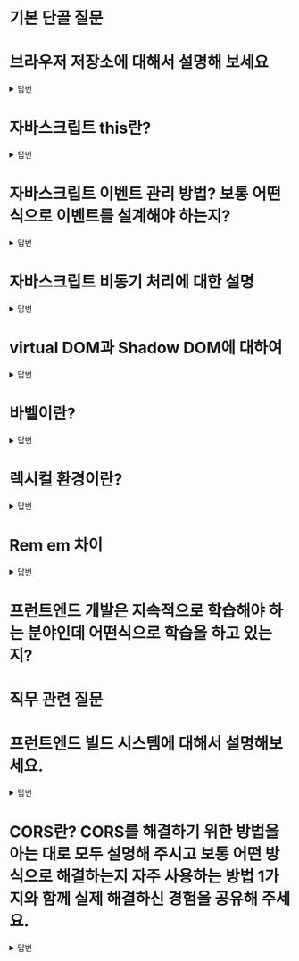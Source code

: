 # 기본 단골 질문

# 브라우저 저장소에 대해서 설명해 보세요
<details>
<summary>답변</summary>

* 로컬 스토리지와 세션 스토리지는 HTML5에서 추가된 저장소로 key와 value를 저장할 수 있다.
* 로컬 스토리지는 사용자가 지우지 않으면 브라우저에 계속 남는다.  (만료 기간 지정) 5MB
* 세션 스토리지는 브라우저 닫으면 지워짐 
  * 세션은 방문자가 웹서버에 접속해있는 상태를 하나의 단위로 보고 그것을 세션이라고 함.
* 쿠키는 로컬 스토리지와 세션 스토리지 이전의 브라우저의 저장소 역할을 했고, 만료기한이 있는 저장소이다. 동일하게 key와 value로 저장, 용량이 더 작다. 약 4KB
  * 쿠키는 브라우저에 저장되고, 세션은 접속중인 웹서버에 저장된다.
  * 보안, 쿠키 취약, 세션 비교적 좋음
  * 속도, 쿠키 빠름, 세션 느림

* 캐시 - 데이터나 값을 미리 복사해 놓는 임시 장소, 캐시는 캐시의 접근 시간에 비해 원래 데이터를 접근하는 시간이 오래 걸리는 경우나 값을 다시 계산하는 시간을 절약하고 싶은 경우에 사용
  * 브라우저에 저장된 캐시는 네트워크 사이 주고 받는 데이터를 캐시해 놓는 것이 흔하다. (headers, body 등...)
  * 최근 방문한 사이트를 캐시에 저장해두거나, 인터넷 제공업체들과 대규모 네트워크에서 인기있는 웹페이지의 캐시를 프록시 서버에 저장해서 빠르게 응답해서 네트워크 대역폭을 아낀다.

* 쿠키, 세션 flow
  * 브라우저가 서버에 로그인 요청
  * 서버에서 세션확인 후 브라우저에 세션 정보의 ID값을 쿠키에 포함하여 보냄 (상황에 따라 보내는 정보 다름)
  * 쿠키를 전달받은 브라우저는, 앞으로 같은 도메인에 접속 요청을 보낼 경우, Header에 쿠키 포함
  * 인증 권한이 필요한 다른 요청을 서버로 보냄
  * 서버는 쿠키에 저장된 세션 ID를 이용해서 사용자 인증 정보 검증
    * 검증 통과시, 요청 정상 처리 진행 후 응답
    * 검증 실패시, 요청 오류 처리 진행 후 응답

* JWT flow
  * 클라이언트에서 서버로 사용자 정보와 함께 로그인 요청
  * 서버에서는 사용자 정보 검증 후 토큰 발급
  * 클라이언트에서 토큰을 보관하고, 사용자 인증이 필요한 요청을 보낼때 토큰을 함께 보냄
    * 일반적으로 헤더에 추가해서 보냄.
  * 서버에서 토큰을 이용해서 사용자 검증 이후 요청에 대한 처리 진행
  * 장점
    * 서버측 작업이 stateless
    * 클라이언트가 토큰 관리해서, 서버의 스케일링이 더 쉽다.
    * Cross Domain 이슈 관계없이 검증
  * 단점
    * 토큰 도난 이슈, 토큰의 유효 기간을 짧게 설정하고 자주 갱신해야한다.
    * Cross Site Scripting (XSS)에 대한 위험이 있다. 
  

ex) 로컬 스토리지, 세션 스토리지, 쿠키 각각 설명
ex) 로컬 스토리지와 쿠키의 차이점 설명
웹스토리지를 아는지 ⇒ 세션스토리지와 로컬 스토리지 차이
쿠키와 세션 차이
</details>

# 자바스크립트 this란?
<details>
<summary>답변</summary>

* 자신이 속한 객체 또는 자신이 생성할 인스턴스를 가리키는 자기 참조 변수이다.
* 4가지 함수가 호출되는 방식에 따라서 this가 가리키는 것이 달라진다.
  1. 일반 함수 호출시 - global, window(browser에선) 전역객체 / undefined (use strict 모드시)
  2. 메서드로 호출시, dot notation - 메서드를 호출하는 객체를 가리킨다.
  3. 생성자 함수에서 호출시 - 생성자 함수를 가리킴
  4. call, apply, bind를 이용한 binding - 특정객체에 바인딩된 this를 가리킴
* call, bind, apply를 통해서 this를 바인딩할 수 있다.
* 화살표함수내에서 가리키는 this는 상위 컨텍스트에 있는 함수의 this이다.
</details>

# 자바스크립트 이벤트 관리 방법? 보통 어떤 식으로 이벤트를 설계해야 하는지?
<details>
<summary>답변</summary>

* 이벤트 캡쳐링은 부모에서 발생한 이벤트가 자식으로 전해지는 것 (캡쳐링 사용하는 일은 거의 없다.)
  * addEventListener(..., {capture: true}) 캡쳐링단계에서 핸들러 동작, false가 디폴트값
* 버블링이란, 이벤트가 발생했을 때 부모로 전달되어가는 것, 즉 자식에서 부모로 전파 
  * event.stopPropagation()으로 이벤트 버블링을 막을 수 있다.
* 이벤트 위임(Event Delegation)이란 상위 요소에서 하위 요소의 이벤트를 제어하는 방식을 말합니다.
ex) 이벤트 캡처링 & 버블링
ex) 이벤트 등록 & 해제
ex) 이벤트 위임 방식 등
</details>

# 자바스크립트 비동기 처리에 대한 설명
<details>
<summary>답변</summary>

* JS에서 비동기처리는 콜백함수, Promise 그리고 async/await가 있습니다.
* 초기 비동기 처리 방식인 콜백함수는 다수의 중첩으로 발생되는 콜백헬이나 에러처리가 힘들다는 단점이 있습니다.
* 이러한 단점을 보완하기 위해서 ES6부터 도입된 Promise는 pending, fulfilled 그리고 Rejected 상태를 갖고 비동기 처리를 합니다.
* 더 읽기 좋고 이해하기 좋은 흐름을 위해서 async/await이 es8에 도입해서 비동기 처리가 있는 하는 함수 앞에 async를 붙히고 비동기 처리 하는 코드 앞에 await를 붙혀서 사용합니다.
* 최신 업데이트로 async없이 await만으로도 비동기 처리할 수 있게 됐습니다.

* 자바스크립트의 비동기처리란, 특정 코드의 연산이 끝날 때까지 코드의 실행을 멈추지 않고, 다음 코드를 먼저 실행하는 방식
* 콜백함수는 JS에서 비동기처리를 위해 사용되는 패턴, 함수의 처리 순서를 보장하기 위해 함수를 중첩해서 사용되는 경우 콜백헬이 발생할 수 있고, 에러처리가 힘들다.
* 프로미스는 es6부터 콜백의 단점들을 보완하기 위해 만든 비동기 처리에 사용되는 객체
  * 비동기 처리에 성공하면 resolve 메소드 호출
  * 비동기 처리에 실패하면 reject 메소드 호출
  * 후속처리 메소드로 then, catch가 있다.
* 비동기 처리가 있는 함수 앞부분에 async를 붙히고, 함수 내부 Promise 앞부분에 await를 붙혀서 동기적인 흐름을 내부에서 만들 수 있다.
* 자바스크립트 엔진은 싱글 스레드임에도 비동기 처리를 할 수있는 이유는, 자바스크립트 엔진이 구동하는 환경인 브라우저나 Node.js가 태스크 큐와 이벤트 루프를 이용해서 멀티 스레드 환경에서 비동기처리하기 떄문이다.
ex) 콜백, 프로미스, async await
ex) 비동기 처리의 특성 및 에러 처리 방법?
</details>

# virtual DOM과 Shadow DOM에 대하여
<details>
<summary>답변</summary>

  * virtual DOM은 UI의 이상적인 또는 가상적인 표현을 메모리에 저장하고 React DOM과 같은 라이브러리에 의해 실제 DOM과 동기화하는 프로그래밍 개념입니다.
  * React에서 새로 렌더링해야될 때 새롭게 그린 virtual DOM과 이전 virtual DOM을 비교해서 바뀐 부분만 렌더링합니다.
  * Shadow DOM은 숨겨진 DOM트리가 통상적인 DOM트리 요소에 부착하는 방법을 제공합니다.
    * 숨겨진 DOM트리로, HTML상에 나타나지 않는다.
    * DOM은 마크업 문서에서 나타나는 여러가지 요소들과 텍스트 문자열을 나타내는 연결된 노드들의 트리같은 구조를 말합니다.
      * 웹의 document를 구성하는 structure와 content를 나타내는 데이터
      * 웹 다큐먼트를 위한 프로그래밍 인터페이스, 노드나 object로 나타내는데, 프로그래밍 언어가 이를 통해서 조작할 수 있다.
      * 마크업 언어는 문서가 화면에 표시되는 형식을 나타내거나 데이터의 논리적인 구조를 명시하기 위한 규칙들을 정의한 언어이다.
        * 예시 - HTML, 마크다운, style태그 

  * React Fiber는 React16에서의 새로운 조정(Reconciliation)엔진, 프로그램의 주요 목표는 virtual DOM의 증분 렌더링을 활성화 하는 것입니다.
</details>

# 바벨이란?
<details>
<summary>답변</summary>

  * 바벨은 자바스크립트 컴파일러로 주로 ES6+를 예전 버전으로 바꿔주는 역할을 한다.
  * 자바스크립트 최신 문법을 지원하지 않는 브라우저 환경에서 (IE나 예전 브라우저들) JS최신 문법을 지원하는 문법으로 변경해주는 것
  * 주 역할
    * 문법 변환 (transform syntax)
    * Polyfill features that are missing in your target environment (through a third-party polyfill such as core-js)
    * source code 변환

  ## 폴리필이란?
  
    * 웹 개발에서 기능을 지원하지 않는 웹 브라우저상의 기능을 구현하는 코드

</details>

# 렉시컬 환경이란?
<details>
<summary>답변</summary>

* 모든 코드들은 실행 컨텍스트에서 관리가 되는데, 실행 컨텍스트 내부의 렉시컬환경에서 식별자와 스코프가 관리가 된다.
* 렉시컬 환경은 식별자들에 바인딩된 값, 그리고 상위 스코프에 대한 참조를 기록하는 자료구조로 실행 컨텍스트를 구성하는 컴포넌트 입니다.
* Environment Record, Outer Lexical Environment
* 렉시컬환경 설명 ⇒ 설명 후 렉시컬환경과 동적환경의 차이를 아느냐?

실행컨텍스트가 무엇인지 ⇒ 실행컨텍스트 안에는 어떻게 구성되어있는지
* 실행 컨텍스트는 소스코드를 평가하고, 소스코드들이 실행되기 위한 환경이다.
* stack으로 코드 실행 순서 관리를 구현했고, 식별자를 관리하는 렉시컬 스코프로 구성
* 실행 컨텍스트에는 variable object(함수 컨텍스트일 경우는 Activation Object), outerEnvironmentReference, thisValue 세가지 객체 프로퍼티를 가지고 있다.
* 스코프 체인이란, 해당 전역 또는 함수가 참조할 수 있는 변수, 함수 선언등의 정보를 담고 있는 전역 객체 또는 활성 객체의 리스트를 말함
  * 식별자의 유효범위를 안에서 바깥으로 차례대로 검색해 나가는 것, outerEnvironmentReference로 가능하게 한다.

</details>

# Rem em 차이
<details>
<summary>답변</summary>

  * 둘 다 font-size를 기준으로 크기가 측정되는 공통점이 있다.
  * font-size의 기준을 무엇으로 하는지가 둘의 차이
    * Rem은 Root, 최상위 요소의 font-size속성에 기준을 둔다. (html 요소)
    * em은 현재 사용되는 곳에서의 font-size속성에 기준을 둔다.
</details>

# 프런트엔드 개발은 지속적으로 학습해야 하는 분야인데 어떤식으로 학습을 하고 있는지?

# 직무 관련 질문

# 프런트엔드 빌드 시스템에 대해서 설명해보세요.
<details>
<summary>답변</summary>

  * Node.js란?
  * NPM이란?
  * ESLint란?
  * Prettier란?
  * 웹 태스크 매니저란?
</details>

# CORS란? CORS를 해결하기 위한 방법을 아는 대로 모두 설명해 주시고 보통 어떤 방식으로 해결하는지 자주 사용하는 방법 1가지와 함께 실제 해결하신 경험을 공유해 주세요.
<details>
<summary>답변</summary>

  * CORS란, Cross Origin Resource Sharing로 출처가(origin) 다른 자원에 접근 권한을 부여하도록 헤더를 통해 브라우저에 알려주는 방식입니다.
    * 예비요청 (preflight Request), 단순 요청 (Simple Request), 인증된 요청 (Credentialed Request) 3가지 방식이 있음.
    * HTML은 Cross-Origin 정책 따름 (link태그의 css 리소스 접근, img 태그 다른 리소스, iframe 등)
    * JS는 SOP 따름 (XMLHttpRequest, Fetch API 등 script태그 내 동일 origin, 다른 도메인은 보안상 제한)
  * CORS 에러 해결방법
    * 응답 헤더에 Access-Control-Allow-Origin에 해당 출처 리소스를 적어서 접근을 허용한다. (express의 res.header에 다른 곳 리소스 적음)
    * Proxy Server를 이용하는 방식 (프록시 서버를 거쳐서 본 서버에 오게 되면, proxy는 동일 출처라서 가능)
    * JSONP방식, SOP (Same Origin Policy) 적용대상에서 제외되는 <script src= "..." >로 추가하는 방법 (예전 방식)
    * Chrome 확장프로그램 이용
  
  * Origin이란, Protocol + Host + Port를 말한다. Origin이 같아야 동일 출처로 인식
    * Protocol: https:// 
    * Host: www.youngun.com
    * Port: 3000, 8080 ....

</details>

# 클로저가 무엇인지 

<details>
<summary>답변</summary>

* 클로저는 함수가 생성될 당시의 외부 변수를 기억하고, 생성 이후에도 외부 변수에 접근할 수 있는 함수를 의미합니다.
* JS에서는 모든 함수가 클로저가 된다.([[Environment]] 프로퍼티로, new Function은 전역으로 설정되어있어서 클로저 불가)
* 함수가 정의될때, Environment 프로퍼티가 생성되고 이 값에 외부 스코프가 저장된다.

```
export function useState<S>(
  initialState: (() => S) | S,
): [S, Dispatch<BasicStateAction<S>>] {
  const dispatcher = resolveDispatcher();
  return dispatcher.useState(initialState);
}

function resolveDispatcher() {
  const dispatcher = ReactCurrentDispatcher.current;
  if (__DEV__) {
    if (dispatcher === null) {
      console.error(
  
      );
    }
  }
  return ((dispatcher: any): Dispatcher);
}

const ReactCurrentDispatcher = {
  /**
   * @internal
   * @type {ReactComponent}
   */
  current: (null: null | Dispatcher),
};

```
* 리액트에서는 useState에서 클로저가 사용된다.
* 전역에 선언된 current에 변수를 담아서, 외부에 선언된 이 값에 접근에서 이전 값을 가져오고, 변경된 상태로 관리한다.
* 함수형 컴포넌트도 동일하게 함수이기때문에, 클로저를 통해서 정의됐을 당시에 접근할 수 있는 외부 상태값에 접근할 수 있다.
꼬리질문⇒ 리액트에서 클로저를 사용하는 부분이 무엇이 있을지 ⇒ useState라고 답했는데 useState함수 내부를 보았는지, 어떻게 구성되어있는지
</details>

# 제너레이터가 무엇인지?

<details>
<summary>답변</summary>

리덕스 사가가 제너레이터함수로 구성되어있다했는데 제너레이터는 무엇인지

* 제너레이터는 코드 블록의 실행을 일시 중지했다가 필요한 시점에 재개할 수 있는 특수한 함수를 말합니다.
  * 제너레이터는 함수 호출자에게 함수 실행의 제어권을 양도할 수 있다.
  * 제너레이터는 함수 호출자와 함수의 상태를 주고받을 수 있다.
  * 제너레이터 함수를 호출하면 제너레이터 객체를 반환한다. (제너레이터 객체는 이터러블이면서 이터레이터)
  * function* 로 정의하고 하나 이상의 yield 표현식을 포함 (*의 위치는 function 키워드와 함수 이름 사이라면 어디든 상관 없음)
</details>

# useState와 useRef의 차이

<details>
<summary>답변</summary>

* useState로 저장된 state값은 state가 변경됨에 따라서 렌더링이 된다.
* useRef는 .current 프로퍼티로 전달된 인자로 초기화된 변경가능한 ref객체를 반환하고, 반환된 객체는 컴포넌트의 전 생애주기를 통해 유지됨. .current값이 변경돼도 re-rendering이 되지 않는다.
  * useRef는 이름을 지어 접근하는 용도나 컴포넌트의 생애주기 내내
* state변경에 따른 re-rendering이 필요할 경우에는 useState를 사용하고 그렇지 않을 경우 useRef를 사용.

* useEffect와 useLayoutEffect의 차이
  * useEffect는 DOM을 그린 이후에 동작
  * useLayoutEffect는 DOM그려지기 전에 동작. 부드러운 사용자 경험 제공가능

</details>

# 리액트에서 리컨실레이션이 무엇인지

<details>
<summary>답변</summary>

* 리액트가 state나 props의 변경될때, 이전에 렌더링된 요소와 새로 렌더링된 요소의 차이를 virtual DOM으로 비교하여 실제 DOM을 업데이트하는 과정을 말한다.
* diffing 알고리즘을 사용해서 두 virtual DOM을 비교한다.
* key값을 index로 하면 성능 저하가 일어나는 이유
  * reconciliation을 할때, 상위부터 내려오면서 비교하게 되는데, 이때, key값을 index로 하면 순서가 바뀌어서 두 차이를 확인할 때 비효율이 생긴다.
  * key를 통해서 기존 트리와 변경 트리를 확인하기 떄문에.

</details>

# 웹팩이란? 모듈 번들러가 무엇인가요?

<details>
<summary>답변</summary>

  * 웹팩은 여러개로 나누어진 파일을 하나의 자바스크립트 코드로 압축하고 최적화해주는 가장 많이 사용되는 모듈 번들러 라이브러리 입니다.
  * 파일이 여러개 나누어지면, 웹페이지에서 나타낼때, 파일을 받기위해 여러번 통신해야되는 비용을 줄일 수 있습니다.
  * 여러 JS파일을 하나의 파일로 묶어서 한번에 가져올 수 있게 해주고, 최신 문법을 브라우저에서 쓸수 있게 해줍니다.
  * 즉시 실행함수를 통해서 클로저를 생성시켜, 스코프를 만든다. 변수 분리

  * module이란?
    * 모듈은 재사용가능한 코드 조각들이다. 쉽게 이야기하면 .js파일
    * 모듈은 자신만의 스코프를 가지고(모듈 스코프), export, import 가능
    * 일반적으로 하나의 클래스나 특정 목적을 가진 복수 함수로 구성된 라이브러리이다.
  * bundler란?
    * 번들러는 css, js, 이미지 등의 파일을 묶어주는 것을 번들링이라고 하는데, 그 결과물을 번들이라 한다.
    * 그 일을 해주는 것을 번들러라고 한다.

</details>

# Virtual DOM이 뭔지 아시는지? 썼을 때의 장점?
  * (꼬리 질문) 브라우저 동작 원리 아는 만큼 설명

<details>
<summary>답변</summary>

  * virtudal DOM이란, React Reconciliation과정에서 효율적으로 변경된 부분을 확인하기 위해서 사용하는 DOM을 추상화한 가상 객체입니다.
  * 실제 DOM을 조작하여 렌더링이 자주 생기는 것보다 메모리상의 객체로 관리하는 virtual DOM을 사용해서 변경된 부분을 수정하고 그 부분만 실제 DOM에 적용시켜 한번만 렌더링시킵니다.

  * 브라우저 동작원리
    * HTML과 CSS를 파싱해서 DOM 트리와 CSSOM 트리로 변환시켜 둘을 합쳐서 렌더트리로 결합한다.
    * 렌더 트리를 기준으로 레이아웃 배치(리플로우)와 페인트 작업이 진행후 나타냅니다.

</details>

# 서버 사이드 렌더링과 싱글 페이지 애플리케이션의 차이점?
  * (꼬리 질문) 서버 사이드 렌더링이나 SPA로 각각 구현해 본 경험이 있는지?

<details>
<summary>답변</summary>

  * 서버 사이드 렌더링은 서버에서 즉시 렌더링 가능한 html파일을 만들어서 클라이언트에 전달되는 순간, 즉시 렌더링된다. (viewable)
    * 클라이언트에서 그 이후에 js파일을 다운받고, 다운 받아진 이후에 상호작용 가능해짐
    * SEO에 유리, 빠른 초기 로딩이 장점이지만, UX좋지 않음(화면 깜빡임)과 서버 부하가 있다는 단점
    * 주로 MPA(Multi Page Application)에서 사용
  * SPA는 인터랙션이 발생할 때마다 서버로부터 새로운 파일을 받아 해당 링크로 이동하여 페이지 전체를 새로 렌더링하는 전통적인 웹페이지 구성방식
    * 주로 CSR(Client Side Rendering)을 사용해서 구현한다.

</details>

# 웹 접근성과 시맨틱 마크업이란? 이 2가지를 지키기 위해 보통 어떤식으로 마크업을 작성하는지?

<details>
<summary>답변</summary>

  * 시맨틱 마크업이란 html 각 태그를 의미론적으로 적절하게 용도에 맞게 사용하는 것을 말합니다. 
  * header와 footer, main과 section, 독립적 컨텐츠에 article, 최상위 제목에 h1, 순서 목록 ul, li 내비게이션 nav
  * 이외도 strong과 b태그 중 태그 자체가 가지는 의미로 strong이 시맨틱 마크업에 적합하다.

  * 검색엔진이 시맨틱 마크업을 중요한 키워드로 간주하기 때문에, 검색엔진 최적화에 유리하다.
  * 뿐만아니라 시각에 불편함이 있는 분들에게또한 웹 접근성 측면에서도 좋다.
  * 가독성이 좋아 유지보수에 편리하다.

  * 웹 접근성이란, 장애를 가진 사람이나 갖지 않은 사람 모두가 웹사이트를 이용하게 하는 방식을 말합니다. 
  * 사이트가 올바르게 설계되고 개발되어야 모두가 동등하게 서비스를 이용할 수 있습니다.

  * meta tag란?
    * 해당 문서에 대한 메타 데이터를 정의할 때 사용하는 태그입니다.
    * 메타 태그로 제공된 정보는 브라우저 검색엔진이나 다른 웹서비스에서 사용하게 됩니다.
    * charset, content, http-equiv, name, scheme의 속성을 가지고 있습니다.
</details>

# 웹 서비스 배포 시스템 구축 경험?
  * (꼬리 질문) CI, CD가 무엇인지 아는지? 구축해본 경험 혹은 사용해본 경험이 있는지

<details>
<summary>답변</summary>

  * CI, CD는 애플리케이션 개발단계를 자동화하여 애플리케이션을 보다 짧은 주기로 고객에게 제공하는 방법을 말합니다.
  * CI는 Continuous Integration로, 개발자를 위한 자동화 프로세스를 말합니다.
  * CI가 성공적으로 구현될 경우, 애플리케이션의 새로운 변경사항이 정기적으로 빌드 및 테스트되어 공유 레포지터리에 통합됩니다. 협업시에 코드가 충돌할 상황을 예방해준다.
  * CD는 Continuous Deployment는 개발자의 변경사항을 리포지터리부터 유저의 프로덕트 환경까지 자동으로 릴리즈하는 것을 말합니다. 파이프라인 다음 단계를 자동화
  * 애플리케이션 제공속도를 저해하는 수동 프로세스에 대한 리소스를 줄일 수 있다.

</details>

# 자바스크립트 프레임워크를 써봤는지? 써봤다면 어떤 걸 쓰는지? 만약 쓴다면 쓰는 이유와 썼을 때의 장점?
# “기획 - 디자인 - API 개발 - 프런트엔드 개발”의 서비스 절차에서 프런트엔드 개발자의 역할은 무엇이라고 생각하는지?
# 프런트엔드 성능 최적화란? 프런트엔드 성능 최적화 경험이 있다면 자세하게 설명해달라.

# 백엔드 개발 경험이 있는가?
  * (꼬리 질문) REST API 구축 경험과 구현 관점에서의 간단한 REST API 설계 방식 설명해 보세요. 브라우저의 URL 요청을 받아서 서버의 데이터를 화면에 다시 뿌려주기까지의 백엔드 쪽의 플로우를 알고 있는지 확인하는 차원.

# 테스트 자동화 경험? 단위 테스트 또는 E2E 코드를 작성해 본적이 있는지?
  * (꼬리 질문) 테스팅 라이브러리와 프레임워크에 특화된 테스팅 라이브러리는 각각 어떤 걸 썼는지?
  * (꼬리 질문) 테스트 대상과 커버리지는 보통 어떻게 잡는지?
# 웹 서비스를 기획부터 배포까지 모두 스스로 해본 경험이 있는가? 토이 프로젝트나 회사 서비스 등
  * (꼬리 질문) 구체적으로 어떤 역할을 수행했는지 설명
# SEO(검색 엔진 최적화)란? 적용 사례가 있으면 구체적인 적용 방법도 같이 설명
# REST API로 받은 객체와 배열은 보통 어떤 자바스크립트 API나 로직을 이용해서 화면에 맞게 가공을 하는지?
  * (꼬리 질문) map, filter, reduce API 사용 경험과 각각 설명
# 함수형 프로그래밍이란?
  * (꼬리 질문) 자바스크립트 클로저란?
  * (꼬리 질문) 자바스크립트 프로토타입이란?

# 나올 수 있는 질문

# 타입 시스템에 대해서 알고 있는지? 타입스크립트를 써봤는지?
  * (꼬리 질문) 자바스크립트와 타입스크립트의 차이점?
  * (꼬리 질문) 타입스크립트의 장점과 단점?
# 웹 서비스의 사용성을 개선하기 위해 고민해 봤던 부분이 있는지? 구체적인 사례와 경험 설명
# 자바스크립트 관련해서 모르는 문법이나 API가 나왔을 때 관련 정보를 어떻게 검색하는지?
# 다른 직무의 동료들과 어떤 식으로 커뮤니케이션 하는지?
# 여태까지 소속되었던 팀 내부적으로 혹은 회사 외부적으로 지식 공유나 지식 전파 같은 활동들을 해본 적이 있는지?
# 새로 배우는 개발 지식은 보통 어떤 식으로 정리하는가?
# 코딩 컨벤션은 보통 어떤 걸 따르고 코딩 컨벤션을 프로젝트에 적용하기 위해 어떤 노력들을 하는지?

# 그 외 기본적 질문

# 이 직무로 지원한 이유?
# 이 직무로 지원했을 때 하는 일에 대해서 얼마나 조사 및 이해를 하고 왔는지?
# 이직하려는 회사의 직무에서 기대하는 부분과 기여할 수 있는 부분?


리덕스가 무엇인지 ⇒ 전역 상태 관리를 하는 다른 것을 써보았는지 ⇒ context API라고 답했는데 다음에 사용한다면 리덕스와 contextAPI중 어떤 것을 사용할것인지
웹팩과 바벨이 무엇인지 ⇒ 웹팩을 사용했을 때 이점
브라우저에 url을 쳤을 때, 일어나는 일련의 과정을 아는대로 설명
드래그앤드롭을 어떻게 구현하였는가
CSS관련 질문
Styled 컴포넌트를 사용한 이유 ⇒ 사용해봤을 때, 일반 css파일로 사용한 것과 어떤 차이점을 느꼈나
CSS를 하면서 어려웠던 것이 있나 ⇒ flex와 grid라 했는데 그 둘의 차이는 무엇인가
가운데 정렬 하는 법은 무엇이 있는가
vh, vw가 무엇인가


<details>
<summary>답변</summary>

</details>

### 기술 질문

- 이벤트 위임 (event delegation)
- CSS inline, block, inline-block 의 차이점
  * display inline은 마크업하고 있는 컨텐트 크기만큼 공간만 차지하고, width와 height를 조정은 무시되고, margin과 padding을 좌우만 반영됩니다. 다른 엘리먼트들과 같은 줄에 위치할 수 있습니다. span, a 태그를 예로 들 수 있습니다.
  * 반면에 block으로 지정된 엘리먼트는 한줄을 차지하고, width, height, margin, padding 속성을 모두 반영할 수 있습니다. div, p, h1태그를 예로 들 수 있습니다.
  * inline-block는 inline과 block 디스플레이의 속성을 가지고 있습니다. 기본적으로는 다른 엘리먼트들과 나란히 배치되지만, width, height, margin, padding을 조절할 수 있습니다.
- 시멘틱 마크업
  * 시맨틱 마크업이란 html 각 태그를 의미론적으로 적절하게 용도에 맞게 사용하는 것을 말합니다. 
- garbage collection
  * JS가 할당된 메모리가 더 이상 필요없을 때, GC를 통해 판단하고, 회수합니다.
- RDB
  * Relation Data Base란 관계형 데이터 모델에 베이스를 둔 데이터베이스를 말합니다. 모든 데이터를 2차원 테이블 형태로 표현해줍니다.
- 자료구조(해시테이블)
  * key값에 해시 함수를 적용해서 변환한 값을 index로 배열에 value를 저장하는 자료구조를 말합니다.
  * 평균 시간복잡도가 O(1)로 빠르게 데이터를 검색할 수 있는 자료구조이다.
- 바이너리 서치 트리(이진 탐색 트리)
  * 이진 탐색 트리는 이진탐색과 연결리스트를 결합한 구조입니다. 
  * 이진 탐색의 효율적인 탐색 속도 O(logN)와 연결리스트의 빠른 자료 입력 삭제 O(1)의 장점을 결합한 것입니다. 
  * 노드의 왼쪽 서브 트리는 해당 노드 값보다 항상 작습니다.
  * 노드의 오른쪽 서브 트리는 해당 노드 값보다 항상 큽니다.
- 정렬
- This
  * 자신이 속한 객체 또는 자신이 생성할 인스턴스를 가리키는 자기 참조 변수를 말합니다.
  * 호출 방식에 방식에 따라서 4가지로 분류될 수 있습니다.
- call, apply, bind
- async await와 promise
- MVC, MVVC
  * Model, View, Controller로 관심사를 나눠서 비즈니스 로직과 화면을 구분하는데 중점을 둔 소프트웨어 디자인 패턴입니다.
    * 비즈니스 로직과 UI로직을 분리하여 유지보수 독립적으로 가능
    * Model, View가 다른 컴포넌트에 종속되지 않아서 어플리케이션 확장 쉬움
    * 하나의 Controller에 다수의 Model과 View가 복잡하게 연결될 수 있음
  * Model, View, ViewController로 관심사를 나눈 MVC에 기반을 둔 디자인 패턴입니다.
  * Model은 데이터와 비즈니스 로직 관리
  * View는 레이아웃 화면 처리
  * Controller는 명령을 Model과 View 부분으로 라우팅합니다.
- call by reference, call by value
  * js는 기본적으로 call by value방식으로 함수 실행시 arguments를 복사된 값으로 넘어와서 callee에서 어떤 연산을 해도 원본 값은 영향받지 않는다.
  * call by reference는 함수 실행시 reference값을 arguments로 넘기므로 함수에서 동작시 원본이 영향을 받는다.
    * js에서는 call by value이므로 reference값 또한 참조 값에 대한 복사본을 넘긴다.
  * 참조값에 대한 혼란을 줄이고자 call by sharing이라 부르기도 한다.
- primitive 타입과 object의 차이점, 특징
  * primitive 타입은 데이터 복사가 일어날 때, 메모리 공간을 새로 확보하여 독립적인 값을 저장
  * object, 참조 타입은 메모리의 직접 접근이 아닌, 메모리의 위치(주소)에 대한 간접적인 참조를 통해 접근
    * 참조 타입은 변수의 크기가 동적으로 변하기 때문에, 별도의 메모리 Heap에 저장되고, 변수에 할당 시 Heap 메모리 주소 값이 저장
- 실행컨텍스트와 렉시컬 환경
  * 실행컨테스트는 JS 소스코드를 평가하고, 소스코드가 실행하는데 필요한 환경정보를 모아놓은 객체입니다.
    * 실행컨텍스트객체가 활성화되는 시점에서 variable environment(최초 스냅샷), lexical environment(실시간), thisvalue 정보를 수집합니다. (활성화 되는것은 실행컨텍스트 스택 최상단에 위치할때)
  * 실행컨텍스트 내부에는 식별자에 대한 정보(environmentRecord)와 외부 스코프에 대한 정보(outerEnvironmentReference)를 가지고 있는 렉시컬 환경이 있습니다.
- 호이스팅
  * 식별자들을 최상단으로 끌어올리는 행위를 말합니다.
  * var는 변수 선언과 초기화를 동시에 진행되지만, let과 const는 선언만 이루어진다.
- 클로저
- 스코프
  * 식별자에 대한 유효범위를 말합니다.
- TDZ
  * Temporary Dead Zone으로 let과 const는 호이스팅에의해서 변수 선언이되고 초기화가 되기 전까지 해당 변수를 호출하면 Reference error가 생긴다. const, let, class에 영향을 준다.
- 1급 객체의 조건
  * 변수에 담을 수 있다.
  * 매개변수에 넘길 수 있다. 
  * 함수에서 반환할 수 있다.
- 브라우저의 랜더링 원리
- repaint과 reflow의 차이점
  * reflow는 레이아웃이 변경되면 노드의 위치나 크기를 계산해서 다시 레이아웃을 잡는 것이고, repaint는 레이아웃 과정 수행이후에 계산된 요소들, 위치와 크기, 스타일들을 다시 그리는 행위입니다.
- local storage, session storage, cookie. 로그인 외에 어떤 경우에 쓸수있는지, 장단점 등.
  * local storage는 시간제한이 없고, 브라우저가 닫혀도 계속 존재한다. (직접 지워야함) 10mb
  * session storage는 세션의 종료시 즉시 삭제됨, 세션은 일반적으로 브라우저의 종료를 의미한다. 탭단위의 브라우저 5mb
    * 웹스토리지 객체는 네트워크 요청시 서버로 전송되지 않아서, 더 많은 자료 보관가능
  * 쿠키는 html5이전에 사용했던 key value 저장방식으로, 서버와 클라이언트 양쪽에서 쿠키 데이터를 사용하는 api가 존재한다. 기간이 존재한다. 4kb, 문자열만 저장가능
    * 이러한 이유로 서버쪽에서의 사용이 잦고 필수적이라면 양쪽에서의 인터랙션이 효과적인 쿠키값을 사용하는 것이 좋다.
- Event loop와 js 실행 순서
  * 일반적인 함수들은 js엔진의 콜스택에 추가되어서 실행되고, event loop가 콜스택이 비어져있는 지를 확인하면서, 마이크로 태스크 큐와 태스크 큐에 있는 비동기 함수를 콜스택으로 이동시켜서 함수를 실행시킨다.
- var let const 차이점
- cors의 정의와 생긴 이유, 어떻게 우회하는지
- Restful api를 왜 써야하는지 (Update 기능을 왜 Delete 메소드로 하면 안되는지)
  * URI는 정보의 자원을 표현하고 HTTP메소드는 자원의 행위를 표현하는 방식입니다.
  * REST의 설계규칙을 잘따라서 만들면 api 주소만으로도 어떤 것을 요청하는 지 파악하기 가능합니다.
  * update기능은 http 메소드의 post를 사용하는게 적절하기 때문입니다. (아니면 RESTful 깨짐)
- http와 https의 차이. 장단점
  * http에 데이터 암호화가 추가된 프로토콜이다. 
  * 보안상 우위가 있고 SEO에 혜택을 볼 수 있다.
  * 암호화/복호화 과정으로 http 보다 느리고 (요즘은 거의 차이없음), 인증서 발급, 유지를 위한 추가비용
  * SSL(Secure Socket Layer)을 쓰냐 안쓰냐의 차이가 있다.
  * 문서 전송시 암호화처리 유무에 따라서 HTTP, HTTPS로 나뉨
  * TCP => HTTP (HTTP), TCP => SSL => HTTP (HTTPS)
- 바벨
- 웹팩
- 같은 크기의 웹팩으로 압축한 프로젝트와 웹팩으로 압축하지 않은 프로젝트가 있을 때 무엇이 더 좋을까(빠를까), 그 이유는?
- 더블 이퀄 & 트리플이퀄
  * 더블 이퀄은 자동 형 변환을 사용해서 값만 비교하는 오퍼레이터로 타입이 달라도 같은 값을 나타내면 true를 나타낸다. 12 == "12" true
  * 트리플 이퀄은 자동형 변환을 사용하지 않고 strict하게  값과 타입 모두 비교하는 오퍼레이터이다.
- 커링
  * 함수가 n개의 인자를 받는 과정을 n개의 함수로 각각 인자를 받도록 하는 것을 말합니다. 
  * 함수형 프로그래밍의 이유와 같이 side effect를 최대한 줄이고 가독성과 유지보수를 높히기 위해서 입니다. 
- 재귀 써본적 있는지
- js와 jsx의 차이
  * jsx는 js에 xml을 추가한 확장형 문법으로, JS로 HTML 문법을 사용할 수 있습니다.
  * js코드안에서 UI 관련 작업을 할 때, 시각적으로 도움을 줄 수 있습니다.
- CDN
  * 컨텐츠 전송 네트워크는 지리적으로 분산된 여러 개의 서버로서 웹 콘텐츠를 사용자와 가까운 곳에 전송함으로 전송속도를 높입니다.
- ES6(2015)를 지원하지 않는 곳에서 자바스크립트를 써야한다면?
- 타입스크립트와 자바스크립트의 차이점
- 얕은 복사 깊은 복사
  * 얕은 복사는 객체의 참조 값을 복사하고, 깊은 복사는 객체의 실제 값을 복사합니다.
- ECMAScript와 JavaScript의 차이점은 무엇인가요?
  * ECMA international에 의해 제정된 ECMA-262 기술 규격에 의해 정의된 범용 스크립트 언어입니다.
  * JS는 ECMAScript의 사양을 준수하는 범용 스크립팅 언어입니다.
- 자바스크립트의 데이터 타입을 모두 나열해 주세요.
- 객체의 프로토타입에 대해 설명해 주세요.
  * 객체 간 상속을 구현하기 위해 JS에서 사용되는 개념입니다.
  * 상위 객체가 갖고 있는 속성과 메서드들은 객체 생성자의 프로퍼티를 속성에 정의되어 있는데 이를 상속받은 하위 객체는 자신의 프로퍼티처럼 자유롭게 사용할 수 있습니다.

- 리액트에서 랜더링 과정
  * 리액트에서 렌더링은 컴포넌트가 props와 state 상태에 기초하여 UI 구성에 대해 컴포넌트에 요청하는 작업을 의미합니다.
  * 렌더링이 시작되면 컴포넌트의 루트부터 시작해서 쭉 하위요소로 보면서 업데이트가 필요한 컴포넌트를 찾아서, 클래스 컴포넌트일 경우에는 classComponentInstance.render()를, 함수형 컴포넌트일 경우에는 FunctionComponent()를 호출하고 렌더링된 결과를 저장합니다.
- 리액트는 어떻게 변화를 감지하는지
  * virtual DOM의 비교를 통해서 변화를 감지한다.
- 훅이란? 훅을 사용하는 이유
  * 기존의 class를 바탕의 코드작성할 필요없이 상태값과 여러 React기능을 사용할 수 있도록 만든 기능입니다.
  * hook은 컴포넌트들 사이에 상태 로직 재사용, 복잡한 컴포넌트들 이해하기 어려움, 클래스에 대한 어려움때문에 만들었다.
- 써본 훅이 있는지? 그건 어떤 훅이고 어떻게 작동하는지? (훅 두세개의 작동원리 정도는 알고 가는 것 추천)
  * useState, state값을 저장하고, 변경하는 함수를 가지고 있습니다. 
  * useEffect, side effect를 발생시키는 훅으로 DOM이 다 그려지고 난 이후에 dependency의 값에 따라서 실행된다.
  * useRef .current 프로퍼티로 전달된 인자로 초기화된 변경가능한 ref 객체를 반환, 전 생애주기 동안 유지된다.
  * useLayoutEffect, DOM을 그리기 이전에 실행되는 훅
- 제일 좋아하는 리액트 관련 라이브러리는?
- 제일 좋아하는 (많이 써본) 훅은? 그 훅에 대한 설명.
- 컴포넌트의 생명주기
  * 클래스 기반 컴포넌트를 기준
  * Mount시에 constructor, getDerivedStateFromProps, render, componentDidMount
    * getDerivedStateFromProps는 props로 받은 걸 state로 넣어주고 싶을 때
  * Update시에는 getDerivedStateFromProps, shouldComponentUpdate, render, getSnapshotBeforeUpdate, componentDidUpdate
    * getSnapshotBeforeUpdate 컴포넌트가 변화가 일어나기 직전의 DOM상태를 가져와서 조건을 설정하고 특정값을 반환하면, 그 값을 componentDidUpdate에서 받아와서 사용가능하다.
  * UnMount시에 componentWillUnmount
  * 클래스형 컴포넌트에서 주로 사용하지만, useEffect내에서 각각 componentDidMount, componentDidUpdate, componentWillUnmount정도로 나눠서 구현할 수 있을 것 같다.
- useMemo와 React.memo의 비교
  * React.memo는 HOC이라 클래스형 함수형 컴포넌트 모두 사용가능, useMemo는 hook이라서 함수형 컴포넌트에서만 사용가능하다.
  * 공통점은 둘다 props가 변하지 않으면 인자로 넘긴 함수가 실행되지 않고, 이전에 저장된 결과값을 넘긴다.
  * React.memo의 두번째 인자로 받은 props를 비교할 수 있는 함수를 넣을 수 있다. (기본 얕은 비교)
- redux를 사용하는 이유
- 리덕스를 사용했을 경우, 실제로는 state가 어디에 저장되는지
- 디핑 알고리즘
- 고차 컴포넌트 (hoc)
- state를 왜 직접 수정하면 안되는지
  * state는 불변성을 유지해야하는데, 컴포넌트는 현재의 state와 setState로 받은 인자인 새로운 state와 비교해서 필요시 render함수를 호출하는데, state를 직접 변경하게 되면 render함수를 호출하지 않아서 상태가 변경되도 rendering이 되지않는다.
  * state를 직접 변경하면 state가 React 컴포넌트가 변경된 것을 인지하지 못하고 re-rendering이 일어나지 않습니다. (setState를 사용한 후에 render함수가 실행됨)
- 리액트의 단점이 무엇이라고 생각하는지
  * life cycle에 대한 적절한 이해없거나 state나 props의 변경에 따른 rendering을 제대로 고려하지 않으면 원치 않은 rendering이 생길 수 있다.
  * view만 관리해서 그 이외의 데이터 모델링은 서드파티 라이브러리를 사용해야 한다.
  * 앱의 규모가 커지면 무거워져 느려진다.
- 클래스형으로 쓰는 것과 함수형으로 쓰는 것의 차이점
  * 클래스형 컴포넌트에서는 생명주기 메서드 함수를 사용할 수 있다. 
  * 함수형 컴포넌트에서는 useEffect 훅을 이용해서, 어느정도 사용할 수 있지만, 클래스형만큼 명확하지 않고 존재하지 않는 메서드들이 있다.
  * 함수형은 선언하기 더 편하고, 메모리 사용을 덜 한다는 장점이 있다.
- 왜 CRA를 사용해야하는가?
- Falsy로 평가되는 값은 무엇인가요?
- 리액트 훅에 대해 설명해 주세요.
- Event Loop에 대해 설명해 주세요.

- 일반 함수와 화살표 함수의 차이점은 무엇인가요?
  * this, 생성자 함수로 사용여부(prototype을 갖지 않음), arguments존재 여부
- DOM과 VirtualDOM은 각각 무엇이고, VirtualDOM의 이점은 무엇인가요?
- ES6에서 추가된 문법을 아는대로 설명해 주세요.
  * const, let, class, Promise, 화살표 함수, 객체 리터럴 강화, 매개변수 기본값 지정 가능, 구조 분해 할당, Spread, Rest, 템플릿 리터럴, 모듈
- `==` 연산자와 `===` 연산자의 차이점을 설명해 주세요.
- 리덕스가 무엇이고, 사용했을 때의 이점은 무엇인가요?
- Hash Table에 대해 설명해 주세요.
- OOP에 대해 아는대로 설명해 주세요.
  - `class`, `private`, `public`
  - `private` 키워드를 사용하지 못 한다면 어떻게 캡슐화를 할 수 있을까요?
  * 프로그램 설계방법론이자 개념의 일종으로, 프로그램을 수많은 객체라는 기본단위로 나누고 이들의 상호작용을 나타내는 방식을 말합니다. 여기서 객체는 하나의 역할을 수행하는 메소드와 변수의 묶음으로 볼 수 있습니다.
  * OOP은 캡슐화, 추상화, 상속, 다형성(polymorphism)의 요소를 가집니다.
  * JS 기본 class의 속성들은 public이지만, #를 추가해서 private으로 설정할 수 있습니다.
    * public은 class 외부에서 읽고 수정할 수 있지만, private은 해당 class에서만 가능하다.
  * private이 존재하지 않을땐, 클로저를 사용해서 구현, 코딩 컨벤션으로 private으로 약속하기도...(_)
  * es6에 도입된 class 문법은 private, public 필드와 getter, setter 메서드등을 사용해서 OOP를 구현을 편리를 주는 문법적 설탕이다.
- 모듈 패턴에 대해 설명해 주세요.
  * 모듈은 전체 어플리케이션의 일부를 독립된 코드로 분리해 놓은 것을 의미하는데, 특정 구성요소를 다른 구성요소와 독립적으로 유지하는 패턴을 말합니다.
- 팩토리 패턴에 대해 설명해 주세요.
  * 팩토리 패턴은 객체를 생성하는 인터페이스는 미리 생성해두고, 인스턴스를 만들 클래스의 결정은 서브 클래스쪽에서 내리는 패턴
  * 여러개의 서브클래스를 가진 슈퍼 클래스가 인풋에 따라서 하나의 자식클래스의 인스턴스를 리턴해주는 방식입니다.
- 리액트를 사용하는 이유가 무엇이라고 생각하시나요?
  * 복잡하고 동적인 SPA을 만들기 위해서, 리액트인 이유는 우선 커뮤니티가 가장 크기 때문에 정보를 쉽게 얻을 수 있고, 다양한 플러그인 지원, 업데이트를 잘해준다는 장점이 있습니다.
- JsonWebToken에 대해 설명해 주세요.
  * JWT은 유저를 인증하는 방식 중 하나로, 인증에 필요한 Token을 암호화 해서 인증된 유저에게 제공하고, 유저가 클라이언트에 가지고 있다가, 서버에 데이터를 요청을 할때, 헤더에 실어서 함께 보내면, (header, payload, signature)로 구분되어 암호화된 token을 디코딩해서 유저를 인증할 수 있습니다.
  * 세션과 다르게 stateless하여 확장성이 뛰어나고 signature를 통해서 보안성도 갖추고 있습니다. 
- MongoDB를 사용한 이유가 무엇인가요?
- 정렬 알고리즘 중 가장 빠른 것은 무엇인가요?
  * 퀵 소트입니다. 평균 O(NlogN), 최악의 경우 O(N^2)입니다.
  * 피벗을 활용하여 재귀를 이용해서 정렬을 합니다.
  * 추가적인 메모리 공간을 필요로 하지 않습니다.
- 클래스형 컴포넌트와 함수형 컴포넌트의 차이는 무엇인가요?
  * 클래스형 컴포넌트는 라이프 사이클 메소드를 가지고 있어서, 좀 더 명확하고 세분화해서 mount, update, unmount 각각의 상황에 맞는 method를 사용할 수 있습니다. 메모리 자원을 더 사용함
  * 함수형 컴포넌트는 Hook을 사용하는 대표적인 특징이 있고, 기존에 클래스형 컴포넌트에서 구현했던 것들을 Hook을 대부분 대체할 수 있습니다. 
- 생명주기에 대해 설명해 주세요.
  * mount, 컴포넌트가 처음 실행될 때를 의미하고, 이때 constructor, getDerivedStateFromProps, render, componentDidMount가 순서대로 호출됩니다.
  * update, props나 state가 변경될때이고, getDerivedStateFromProps, shouldComponentUpdate, render, getSnapshotBeforeUpdate, ComponentDidUpdate가 순서대로 호출됩니다.
  * unmount, 컴포넌트가 DOM에서 제거될때 이고, componentWillUnmount가 호출됩니다.
  * 오류처리시에는, getDerivedStateFromError, componentDidCatch가 호출됩니다.
- Box Model에 대해 설명해 주세요.
  - 컨텐츠 박스를 변경하는 속성(box-sizing)에 대해서 알고 있는지와 그에 대한 설명
  * HTML element가 웹페이지에서 차지하고 있는 공간을 정의한 모델을 의미합니다.
  * element가 담긴 content, element를 감싸는 border, border와 content사이 padding, border의 바깥부분 margin으로 구성됩니다.
  * box-sizing은 content-box와 border-box로 속성을 변경할 수 있습니다.
    * content-box는 기본 css 박스 크기 결정법으로 컨텐츠 영역이 width를 가지고, 이에 border와 padding이 더해집니다.
    * border-box는 컨텐츠 영역뿐만아니라 border와 padding또한 요소의 크기로 정해집니다. 이 방식이 크기 조절하기 용이합니다.
- Position 속성에 대해 설명해 주세요.
  * position 속성에는 static, relative, absolute, fixed, sticky가 있습니다.
    * static은 요소를 문서의 흐름에 따라 배치하고 속성들(top, left, z-index...)이 영향을 주지 못합니다.
    * relative는 요소를 문서흐름에 배치하고 자기 자신을 기준으로 속성들이 적용되도록 합니다. 
    * absolute는 일반적인 문서흐름을 제거하고, 페이지 레이아웃 공간 배정하지 않습니다. 상위요소의 relative를 기준으로 속성들이 적용됩니다.
    * fixed는 일반적인 문서흐름은 제거하고, 페이지 레이아웃 공간 배정하지 않습니다. 뷰포트의 초기 컨테이닝 블록을 기준 삼아 배치합니다.
    * sticky는 일반적인 문서흐름에 배치하고, 테이블관련 요소를 포함해 가장 가까운 스크롤되는 조상과 표관련 요소를 포함하는 컨테이닝 블록을 기준 삼아 오프셋 적용하고, 스크롤동작이 가능한 가까운 조상요소에 붙게 됩니다.
    * 일반적으로는 컨테이닝 블록은 가장 가까운 블록레벨 조상의 컨텐츠 영역입니다. (padding, margin등으로 변경되기도 함)
- z-index가 무엇인가요?
  * 위치 지정 요소와 그 자손 또는 하위 flex item의 z축의 순서를 지정합니다.
  * 큰 값을 가질수록 앞쪽에 존재하게 됩니다.
- CSS sprite란 무엇인지?
  * 서버에 요청을 줄여서 성능을 개선하는 방법으로 사용하는 여러개의 image들을 합쳐서 하나로 관리하는 방법을 의미합니다.
  * background-image와 background-position을 이용하여 사용하는 방법을 의미합니다.
- flex, grid
  * flex는 1차원의 레이아웃을 만들때 사용합니다. (컨테이너내부에 아이템이 위치)
    * main axis기준, 수평 방향 정렬은 justify-contents, 수직 방향 정렬은 align-items
  * grid는 2차원의 행과 열 두 축으로 flex보다 복잡한 레이아웃을 만들때 사용합니다.
- 동기 프로그래밍과 비동기 프로그래밍의 차이점을 설명해 주세요.
  - Promise, Async / Await
- 클로저에 대해 아는대로 설명해 주세요.
- CSS와 CSS in JS에 대해 설명해 주세요. 
  * CSS in JS는 js 코드에서 css를 작성하는 방식을 말합니다. 대표적으로 styled component, emotion이 있습니다.
  * 효율적이고 파일을 따로 관리하지 않아도 된다는 점과 동적 css관리 장점이 있지만, 기존 방식보다는 느리다는 단점이 있습니다. 
- 쿠키에 대해 설명해 주세요.
  * html5 이전부터 사용한 브라우저 저장방식으로 4kb의 string으로 만료기한이 있고 브라우저에 저장할 수 있습니다. 
  * 세션 쿠키와 지속쿠키가 있고, 만료기한을 지정하지 않으면 세션쿠키, 지정하면 지속 쿠키입니다.
  * 세션 쿠키는 브라우저가 종료와 같은 세션이 종료되면 사라지고, 지속 쿠키는 만료 기한때 제거됩니다.
- Local Storage를 사용할 때의 장 / 단점에 대해 설명해 주세요.
  * key-value 형식으로 저장 가능, 비교적 큰 용량 저장, 서버에 불필요하게 데이터 저장 안함
  * html5 지원하지 않는 브라우저에서 사용 불가
- 디렉토리 구조에 대해 고민했던 경험이 있나요?
- 컴포넌트를 재사용했던 경험이 있나요?
  - 컴포넌트를 재사용할 때 겪었던 문제점은 무엇인가요?
- 디자인 시스템에 대해 아는대로 설명해 주세요.
- 기억에 남는 상태 관리 경험에 대해 설명해 주세요.
- TDD(Test-Driven-Development)와 DDD(Domain-Driven-Development)에 대해서 아는지?
  * 테스트 기반 개발방식을 의미하고, 테스트 코드를 우선 작성하고, 테스트를 통과할 수 있는 최소 코드를 작성하며 개발하는 방법을 말합니다.
  * 비즈니스 도메인 별로 나누어 설계하는 방식을 말합니다. 
    * 모듈간 의존성은 최소화하면서, 응집성은 최대화하는 것이 목표입니다. ("Loosly coupling", "High cohesion")
- (url에 주소 입력하는 시점부터) 브라우저 렌더링 과정
- 이벤트 위임(버블링, 캡쳐링의 차이)이 무엇인지, 적용 경험이 있는지, 왜 적용했는지
- 함수를 선언할 때 표현식, 선언식 중에 무엇을 선호하는지? 그 이유는?
- null, undefined란 무엇이고 어떻게 구분하는지?
- 스코프, 호이스팅, var let const, TDZ
  - 스코프란 무엇인지?
  - 스코프 관점에서 var let const를 설명해줄 수 있는지?
- 클로저란 무엇인지?
  - (내부 함수는 실행이 종료된 외부 함수의 스코프에 접근할 수 있다고 했는데) 구체적으로 어떻게 접근할 수 있게 되는지?
- CSS selector
- rem은 무엇이고 어떨 때 사용하는지?
- reset CSS, normalize CSS
- (대부분의 프로젝트를 React styled-components로 진행했는데) 일반 CSS 대비 CSS-in-JS의 장단점은 무엇인지?
- (일반적인 홈페이지 시안을 받았다고 할 때) 컴포넌트를 어떻게 분리할 것인지? 그 이유는?
  - state 관리는 전역에서 할 것인지, 해당 컴포넌트 내에서 할 것인지? 그 이유는?
- 경험해본 상태관리 방식(context api, redux ...)에 무엇이 있는지와 장단점, 선택한 이유
- TypeScript나 Flow를 사용해본 경험이 있는지
- (경험이 있는 경우) 도입하게 된 계기와 장단점
- (코테, 시간 부족으로 마지막 답안 미제출한 상황) 마지막 문제를 제출하지 않은 이유는 무엇인지? 시간이 부족했는지? 난이도가 어려워서 포기했는지?
- (과제) 혼자 완성한 것이 맞는지? 부트캠프의 선생님 등이 도와준 것은 아닌지?
- (과제) 시간이 더 있었다면 어떻게 했을 것 같은지? 개선방향, 아쉬운 점 등
- (과제, 답안에서 React.useState가 아니라 React.useReducer를 쓴 상황) 왜 useState를 사용하지 않았는지? 오버엔지니어링에 대해 어떻게 생각하는지?
- (과제, 사용한 라이브러리가 있는 경우) 해당 라이브러리를 선택한 이유와 이점
- 테스트를 작성하는, 테스트가 필요한 이유와 작성시 이점
- 유닛, 통합, e2e 테스트 중 작성해본 테스트가 있는지
  - 유닛 테스트를 작성했을 때의 이점
  - 테스트케이스 정의는 어떻게 하는지
- (시간 등 리소스가 부족한 경우) 일부만 테스트해야한다고 할 때, 테스트 범위와 우선순위 선정은 어떻게 할 것인지?
  - 컴포넌트 테스트는 어떻게 하는지?
- Docker란?
  * Docker는 애플리케이션을 신속하게 구축, 테스트 및 배포할 수 있는 소프트웨어 플랫폼으로, 컨테이너에 라이브러리, 시스템 도구, 코드, 런타임등 소프트웨어를 실행하는 데 필요한 모든 것들이 들어있어서 환경에 구애받지 않고 신속하게 애플리케이션을 배포 및 확장할 수 있습니다.

